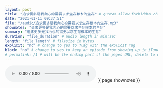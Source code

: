 ```yaml
---
layout: post
title: "追求更多是我內心的需要以求生存根本的生存" # quotes allow forbidden characters like the colon
date: "2021-01-11 09:37:51"
file: "/audio/追求更多是我內心的需要以求生存根本的生存.mp3"
shownotes: "追求更多是我內心的需要以求生存根本的生存"
summary: "追求更多是我內心的需要以求生存根本的生存"
duration: "file_duration" # audio length in min:sec
length: "file_length" # filesize in bytes
explicit: "no" # change to yes to flag with the explicit tag
block: "no" # change to yes to keep an episode from showing up in iTunes
# permalink: /1 # will be the ending part of the pages URL, delete to default to the title
---
```


<audio controls>
<source src="{{site.url}}{{site.baseurl}}{{ page.file }}" type="audio/x-mp3">
Your browser does not support the audio element.
</audio>
{{ page.shownotes }}
